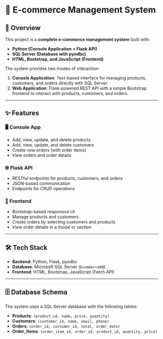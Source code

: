 # 🛒 E-commerce Management System

## 📖 Overview
This project is a **complete e-commerce management system** built with:
- **Python (Console Application + Flask API)**
- **SQL Server (Database with pyodbc)**
- **HTML, Bootstrap, and JavaScript (Frontend)**

The system provides two modes of interaction:
1. **Console Application**: Text-based interface for managing products, customers, and orders directly with SQL Server.
2. **Web Application**: Flask-powered REST API with a simple Bootstrap frontend to interact with products, customers, and orders.

---

## ✨ Features

### 🖥 Console App
- Add, view, update, and delete products
- Add, view, update, and delete customers
- Create new orders (with order items)
- View orders and order details

### 🌐 Flask API
- RESTful endpoints for products, customers, and orders
- JSON-based communication
- Endpoints for CRUD operations

### 🎨 Frontend
- Bootstrap-based responsive UI
- Manage products and customers
- Create orders by selecting customers and products
- View order details in a modal or section

---

## 🛠 Tech Stack
- **Backend**: Python, Flask, pyodbc
- **Database**: Microsoft SQL Server (`EcommerceDB`)
- **Frontend**: HTML, Bootstrap, JavaScript (Fetch API)

---

## 🗄 Database Schema
The system uses a SQL Server database with the following tables:

- **Products**: `(product_id, name, price, quantity)`  
- **Customers**: `(customer_id, name, email, phone)`  
- **Orders**: `(order_id, customer_id, total, order_date)`  
- **Order_Items**: `(order_item_id, order_id, product_id, quantity, price)`  

